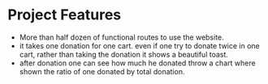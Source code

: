 # Project Features

- More than half dozen of functional routes to use the website.
- it takes one donation for one cart. even if one try to donate twice in one cart, rather than taking the donation it shows a beautiful toast.
- after donation one can see how much he donated throw a chart where shown the ratio of one donated by total donation.

